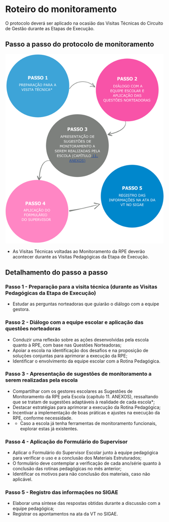 # Roteiro do monitoramento

O protocolo deverá ser aplicado na ocasião das Visitas Técnicas do Circuito de Gestão durante as Etapas de Execução.

## Passo a passo do protocolo de monitoramento

![Passo a passo do protocolo de monitoramento](../../assets/recomposicao-aprendizagens/protocolo/01.png)

* As Visitas Técnicas voltadas ao Monitoramento da RPE deverão acontecer durante as Visitas Pedagógicas da Etapa de Execução.

## Detalhamento do passo a passo

### Passo 1 - Preparação para a visita técnica (durante as Visitas Pedagógicas da Etapa de Execução)

- Estudar as perguntas norteadoras que guiarão o diálogo com a equipe gestora.

### Passo 2 - Diálogo com a equipe escolar e aplicação das questões norteadoras

- Conduzir uma reflexão sobre as ações desenvolvidas pela escola quanto à RPE, com base nas Questões Norteadoras;
- Apoiar a escola na identificação dos desafios e na proposição de soluções conjuntas para aprimorar a execução da RPE;
- Identificar o envolvimento da equipe escolar com a Rotina Pedagógica.

### Passo 3 - Apresentação de sugestões de monitoramento a serem realizadas pela escola

- Compartilhar com os gestores escolares as Sugestões de Monitoramento da RPE pela Escola (capítulo 11. ANEXOS), ressaltando que se tratam de sugestões adaptáveis à realidade de cada escola*;
- Destacar estratégias para aprimorar a execução da Rotina Pedagógica;
- Incentivar a implementação de boas práticas e ajustes na execução da RPE, conforme necessidade.
- * Caso a escola já tenha ferramentas de monitoramento funcionais, explorar estas já existentes.

### Passo 4 - Aplicação do Formulário do Supervisor

- Aplicar o Formulário do Supervisor Escolar junto à equipe pedagógica para verificar o uso e a conclusão dos Materiais Estruturados;
- O formulário deve contemplar a verificação de cada ano/série quanto à conclusão das rotinas pedagógicas no mês anterior;
- Identificar os motivos para não conclusão dos materiais, caso não aplicável.

### Passo 5 - Registro das informações no SIGAE

- Elaborar uma síntese das respostas obtidas durante a discussão com a equipe pedagógica;
- Registrar os apontamentos na ata da VT no SIGAE.
